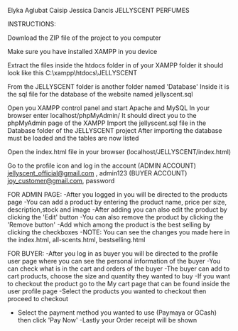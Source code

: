 Elyka Aglubat Caisip
Jessica Dancis
JELLYSCENT PERFUMES

INSTRUCTIONS:

Download the ZIP file of the project to you computer

Make sure you have installed XAMPP in you device

Extract the files inside the htdocs folder in of your XAMPP folder it should look like this
C:\xampp\htdocs\JELLYSCENT


From the JELLYSCENT folder is another folder named 'Database' 
Inside it is the sql file for the database of the website named jellyscent.sql

Open you XAMPP control panel and start Apache and MySQL 
In your browser enter localhost/phpMyAdmin/
It should direct you to the phpMyAdmin page of the XAMPP 
Import the jellyscent.sql file in the Database folder of the JELLYSCENT project
After importing the database must be loaded and the tables are now listed 


Open the index.html file in your browser (localhost/JELLYSCENT/index.html)

Go to the profile icon and log in the account
(ADMIN ACCOUNT) jellyscent_official@gmail.com , admin123
(BUYER ACCOUNT) joy_customer@gmail.com, password

FOR ADMIN PAGE:
-After you logged in you will be directed to the products page
-You can add a product by entering the product name, price per size, description,stock and image
-After adding you can also edit the product by clicking the 'Edit' button
-You can also remove the product by clicking the 'Remove button'
-Add which among the product is the best selling by clicking the checkboxes 
-NOTE: You can see the changes you made here in the index.html, all-scents.html, bestselling.html


FOR BUYER:
-After you log in as buyer you will be directed to the profile user page where you can see the personal information of the buyer
-You can check what is in the cart and orders of the buyer
-The buyer can add to cart products, choose the size and quantity they wanted to buy
-If you want to checkout the product go to the My cart page that can be found inside the user profile page
-Select the products you wanted to checkout then proceed to checkout
- Select the payment method you wanted to use (Paymaya or GCash) then click 'Pay Now'
-Lastly your Order receipt will be shown
